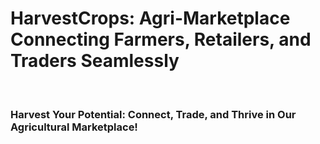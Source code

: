 <h1>HarvestCrops: Agri-Marketplace Connecting Farmers, Retailers, and Traders Seamlessly</h1><br>
<h3>Harvest Your Potential: Connect, Trade, and Thrive in Our Agricultural Marketplace!</h3>

